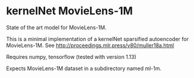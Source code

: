 # kernelNet MovieLens-1M

State of the art model for MovieLens-1M.

This is a minimal implementation of a kernelNet sparsified autoencoder for MovieLens-1M. 
See http://proceedings.mlr.press/v80/muller18a.html

Requires numpy, tensorflow (tested with version 1.13)

Expects MovieLens-1M dataset in a subdirectory named ml-1m.

